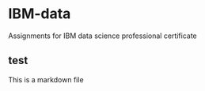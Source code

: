 # IBM-data
Assignments for IBM data science professional certificate
## test
This is a markdown file 
